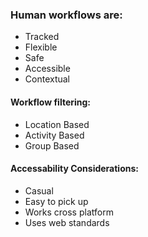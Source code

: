 ### Human workflows are:
- Tracked
- Flexible
- Safe
- Accessible
- Contextual

#### Workflow filtering:
- Location Based
- Activity Based
- Group Based

#### Accessability Considerations:
- Casual
- Easy to pick up
- Works cross platform
- Uses web standards